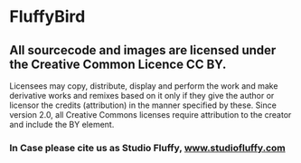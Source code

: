 # FluffyBird

## All sourcecode and images are licensed under the Creative Common Licence CC BY.
Licensees may copy, distribute, display and perform the work and make derivative works and remixes based on it only if they give the author or licensor the credits (attribution) in the manner specified by these. Since version 2.0, all Creative Commons licenses require attribution to the creator and include the BY element. 

### In Case please cite us as Studio Fluffy, www.studiofluffy.com 
